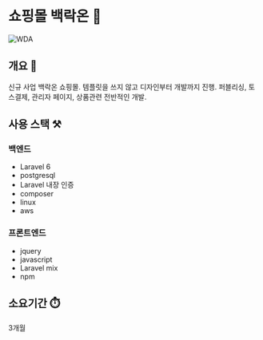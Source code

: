 # 쇼핑몰 백락온 :department_store:
![WDA](https://user-images.githubusercontent.com/50791439/194876606-79a5b9c2-52ae-4b3b-ba15-ee29a8bb3155.PNG)

## 개요 📌
신규 사업 백락온 쇼핑몰.
템플릿을 쓰지 않고 디자인부터 개발까지 진행.
퍼블리싱, 토스결제, 관리자 페이지, 상품관련 전반적인 개발.

## 사용 스택 ⚒️

### 백엔드
<ul>
  <li>Laravel 6</li>
  <li>postgresql</li>
  <li>Laravel 내장 인증</li>
  <li>composer</li>
  <li>linux</li>
  <li>aws</li>
</ul>

### 프론트엔드
<ul>
  <li>jquery</li>
  <li>javascript</li>
  <li>Laravel mix</li>
  <li>npm</li>
</ul>


## 소요기간 ⏱️
3개월
